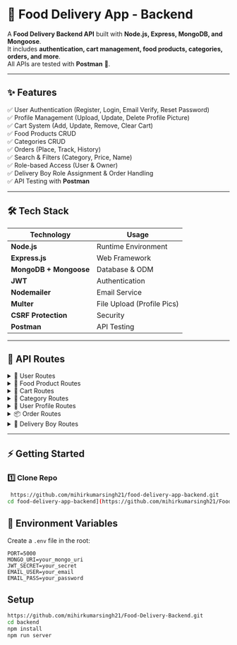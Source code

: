 # 🍴 Food Delivery App - Backend  

A **Food Delivery Backend API** built with **Node.js, Express, MongoDB, and Mongoose**.  
It includes **authentication, cart management, food products, categories, orders, and more**.  
All APIs are tested with **Postman** 🚀.  

---

## ✨ Features  
✅ User Authentication (Register, Login, Email Verify, Reset Password)  
✅ Profile Management (Upload, Update, Delete Profile Picture)  
✅ Cart System (Add, Update, Remove, Clear Cart)  
✅ Food Products CRUD  
✅ Categories CRUD  
✅ Orders (Place, Track, History)  
✅ Search & Filters (Category, Price, Name)  
✅ Role-based Access (User & Owner)  
✅ Delivery Boy Role Assignment & Order Handling <br>
✅ API Testing with **Postman**  

---

## 🛠️ Tech Stack  

| Technology | Usage |
|------------|--------|
| **Node.js** | Runtime Environment |
| **Express.js** | Web Framework |
| **MongoDB + Mongoose** | Database & ODM |
| **JWT** | Authentication |
| **Nodemailer** | Email Service |
| **Multer** | File Upload (Profile Pics) |
| **CSRF Protection** | Security |
| **Postman** | API Testing |

---

## 📌 API Routes  

<details>
<summary>👤 User Routes</summary>

- `POST /register-user` → Register a new user  
- `POST /verify-email` → Verify user email  
- `POST /login-user` → Login user  
- `GET /csrf-token` → Get CSRF token  
- `GET /logout-user` → Logout user  
- `POST /send-password-reset-token` → Send reset token  
- `POST /reset-password/:token` → Reset password  

</details>

<details>
<summary>🍔 Food Product Routes</summary>

- `POST /adding-food-items` → Add food (Owner only)  
- `PUT /update-food-items/:foodItemId` → Update food (Owner only)  
- `GET /all-food-lists` → Get all food items  
- `GET /single-food/:singleFoodItemId` → Get single food item  
- `GET /products/food-category` → Filter by category  
- `GET /foods/price` → Filter by price (min & max)  
- `GET /foods/category` → Get foods with category  
- `GET /foods/fields` → Get foods with name & price only  
- `GET /foods/search` → Search food items  

</details>

<details>
<summary>🛒 Cart Routes</summary>

- `POST /add-cart` → Add to cart  
- `GET /cart-list/:cartId` → Get cart details  
- `PUT /update-cart/:cartId` → Update cart  
- `DELETE /remove-cart/:cartId` → Remove cart  
- `DELETE /clear-cart` → Clear entire cart  
- `DELETE /cart/:cartId/item/:productId` → Remove specific item  

</details>

<details>
<summary>📂 Category Routes</summary>

- `POST /add-food-category` → Add category (Owner only)  
- `PUT /update-food-category/:foodId` → Update category (Owner only)  
- `DELETE /delete-food-category/:foodId` → Delete category (Owner only)  
- `GET /all-food-category-list` → Get all categories  
- `GET /single-category-food/:foodId` → Get single category  

</details>

<details>
<summary>👤 User Profile Routes</summary>

- `POST /auth-user/upload-profile-pic` → Upload profile picture  
- `PUT /auth-user/update-profile-pic` → Update profile picture  
- `GET /auth-user/profile-pic` → Get profile picture  
- `DELETE /auth-user/delete-profile-pic` → Delete profile picture  

</details>

<details>
<summary>📦 Order Routes</summary>

- `POST /make-order/:cartId` → Make order from cart  
- `PATCH /:orderId/status` → Update order status (Owner only)  
- `PATCH /:orderId/history` → Get order history (Owner only)  
- `GET /my` → Get all my orders (User)  
- `GET /search/my` → Search orders (User)  
- `GET /order-list` → Get all orders (Owner only)  

</details>

<details>

<summary>🚚 Delivery Boy Routes</summary>

- `POST   /api/v1/delivery/adding-details`  -> Add delivery boy details (User)
- `PATCH  /api/v1/delivery/role` -> Change user role to delivery boy (Owner only)
- `PATCH  /api/v1/delivery/orders/:orderId/assign` -> Assign order to a delivery boy (Owner only)
- `GET    /api/v1/delivery/deliveryBoy/:id/orders` -> Fetch all assigned orders (Delivery Boy)
- `PATCH  /api/v1/delivery/deliveryBoy/:id/order/status` -> Update assigned order status (Delivery Boy)
- `GET    /api/v1/delivery/:id/orderStatus` -> Fetch order status (Customer)


</details>

---

## ⚡ Getting Started  

### 1️⃣ Clone Repo  
```bash
 https://github.com/mihirkumarsingh21/food-delivery-app-backend.git
cd food-delivery-app-backend](https://github.com/mihirkumarsingh21/Food-Delivery-Backend.git)
```


## 🔑 Environment Variables  

Create a `.env` file in the root:  

```env
PORT=5000
MONGO_URI=your_mongo_uri
JWT_SECRET=your_secret
EMAIL_USER=your_email
EMAIL_PASS=your_password
```

## Setup  

```bash
https://github.com/mihirkumarsingh21/Food-Delivery-Backend.git
cd backend
npm install
npm run server
```




